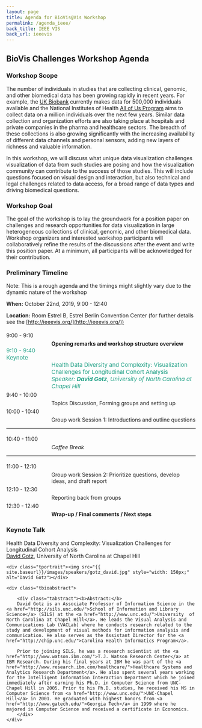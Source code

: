 ```yaml
---
layout: page
title: Agenda for BioVis@Vis Workshop
permalink: /agenda_ieee/
back_title: IEEE VIS
back_url: ieeevis
---
```


## BioVis Challenges Workshop Agenda

### Workshop Scope
The number of individuals in studies that are collecting clinical, genomic, and other biomedical data has been growing rapidly in recent years. For example, the [UK Biobank](https://www.ukbiobank.ac.uk/) currently makes data for 500,000 individuals available and the National Institutes of Health [All of Us Program](https://allofus.nih.gov/) aims to collect data on a million individuals over the next few years. Similar data collection and organization efforts are also taking place at hospitals and private companies in the pharma and healthcare sectors. The breadth of these collections is also growing significantly with the increasing availability of different data channels and personal sensors, adding new layers of richness and valuable information.

In this workshop, we will discuss what unique data visualization challenges visualization of data from such studies are posing and how the visualization community can contribute to the success of those studies. This will include questions focused on visual design and interaction, but also technical and legal challenges related to data access, for a broad range of data types and driving biomedical questions.

### Workshop Goal
The goal of the workshop is to lay the groundwork for a position paper on challenges and research opportunities for data visualization in large heterogeneous collections of clinical, genomic, and other biomedical data. Workshop organizers and interested workshop participants will collaboratively refine the results of the discussions after the event and write this position paper. At a minimum, all participants will be acknowledged for their contribution.


### Preliminary Timeline
Note: This is a rough agenda and the timings might slightly vary due to the dynamic nature of the workshop

**When:** October 22nd, 2019, 9:00 - 12:40

**Location:** Room Estrel B, Estrel Berlin Convention Center (for further details see the [http://ieeevis.org/](http://ieeevis.org/))

<a name="agenda"></a>
<div>
  <div class="sumTime" style="padding-top:5px;"> 9:00 - 9:10 </div>
    <div class="ttile" style="padding-left:120px; padding-top:5px;"> <b>Opening remarks and workshop structure overview</b></div>
</div>  

<div>
    <div class="sumTime2" style="font-size:15px;color:#21a186;">9:10 - 9:40</div>
    <div>
        <div class="sumContent" style="font-size:15px;color:#21a186;">Keynote</div>
        <div class="sumContent" style="padding-left:120px;font-size:15px;color:#21a186;">Health Data Diversity and Complexity: Visualization Challenges for Longitudinal Cohort Analysis</div>
          <div class="sumDetail" style="padding-left:120px;font-size:15px;color:#21a186;"><i> Speaker: <b> David Gotz</b>, University of North Carolina at Chapel Hill</i>
          </div>
    </div>
</div>

<div>
  <div class="sumTime" style="padding-top:5px;"> 9:40 - 10:00 </div>
    <div class="ttile" style="padding-left:120px; padding-top:5px;">Topics Discussion, Forming groups and setting up</div>
</div>  

<div>
  <div class="sumTime" style="padding-top:5px;"> 10:00 - 10:40 </div>
    <div class="ttile" style="padding-left:120px; padding-top:5px;">Group work Session 1: Introductions and outline questions</div>
</div>  

<hr>
<div>
  <div class="sumTime" style="padding-top:5px;"> 10:40 - 11:00 </div>
    <div class="ttile" style="padding-left:120px; padding-top:5px;"> <em>Coffee Break </em></div>
</div>  
<hr>

<div>
  <div class="sumTime" style="padding-top:5px;"> 11:00 - 12:10 </div>
    <div class="ttile" style="padding-left:120px; padding-top:5px;">Group work Session 2: Prioritize questions, develop ideas, and draft report
</div>
</div>  

<div>
  <div class="sumTime" style="padding-top:5px;"> 12:10 - 12:30 </div>
    <div class="ttile" style="padding-left:120px; padding-top:5px;">Reporting back from groups</div>
</div>

<div>
  <div class="sumTime" style="padding-top:5px;"> 12:30 - 12:40 </div>
    <div class="ttile" style="padding-left:120px; padding-top:5px;"><b>Wrap-up / Final comments / Next steps</b></div>
</div>


### Keynote Talk

<div class="talk">
    <div class="ttitle">Health Data Diversity and Complexity: Visualization Challenges for Longitudinal Cohort Analysis</div>
    <div><span class="tspeaker"><a href="http://gotz.web.unc.edu/">David Gotz</a></span>, <span>University of North Carolina at Chapel Hill</span></div>

    <div class="tportrait"><img src="{{ site.baseurl}}/images/speakers/gotz_david.jpg" style="width: 150px;" alt="David Gotz"></div>

    <div class="tbioabstract">

        <div class="tabstract"><b>Abstract:</b>
        David Gotz is an Associate Professor of Information Science in the <a href="http://sils.unc.edu/">School of Information and Library Science</a> (SILS) at the <a href="http://www.unc.edu/">University  of North Carolina at Chapel Hill</a>. He leads the Visual Analysis and Communications Lab (VACLab) where he conducts research related to the study and development of visual methods for information analysis and communication. He also serves as the Assistant Director for the <a href="http://chip.unc.edu/">Carolina Health Informatics Program</a>.
		
		Prior to joining SILS, he was a research scientist at the <a href="http://www.watson.ibm.com/">T.J. Watson Research Center</a> at IBM Research. During his final years at IBM he was part of the <a href="http://www.research.ibm.com/healthcare/">Healthcare Systems and Analytics Research Department</a>. He also spent several years working for the Intelligent Information Interaction Department which he joined  immediately after earning his Ph.D. in Computer Science from UNC-Chapel Hill in 2005. Prior to his Ph.D. studies, he received his MS in Computer Science from <a href="http://www.unc.edu/">UNC-Chapel Hill</a> in 2001. He graduated with highest honors from <a href="http://www.gatech.edu/">Georgia Tech</a> in 1999 where he majored in Computer Science and received a certificate in Economics.
        </div>
    </div>
</div>